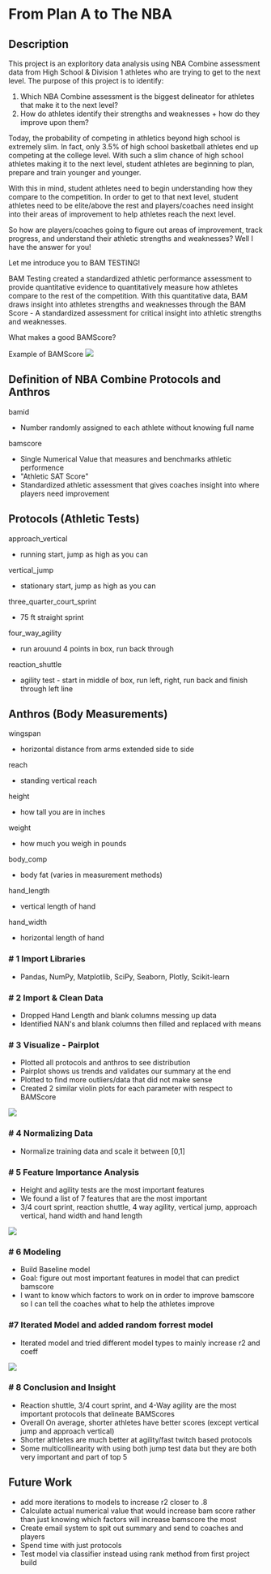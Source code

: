 # From Plan A to The NBA

## Description

This project is an exploritory data analysis using NBA Combine assessment data from High School & Division 1 athletes who are trying to get to the next level. The purpose of this project is to identify:

1) Which NBA Combine assessment is the biggest delineator for athletes that make it to the next level?
2) How do athletes identify their strengths and weaknesses + how do they improve upon them?


Today, the probability of competing in athletics beyond high school is extremely slim. In fact, only 3.5% of high school basketball athletes end up competing at the college level. With such a slim chance of high school athletes making it to the next level, student athletes are beginning to plan, prepare and train younger and younger.

With this in mind, student athletes need to begin understanding how they compare to the competition. In order to get to that next level, student athletes need to be elite/above the rest and players/coaches need insight into their areas of improvement to help athletes reach the next level.

So how are players/coaches going to figure out areas of improvement, track progress, and understand their athletic strengths and weaknesses? Well I have the answer for you! 

Let me introduce you to BAM TESTING!

BAM Testing created a standardized athletic performance assessment to provide quantitative evidence to quantitatively measure how athletes compare to the rest of the competition. With this quantitative data, BAM draws insight into athletes strengths and weaknesses through the BAM Score - A standardized assessment for critical insight into athletic strengths and weaknesses.

What makes a good BAMScore?

Example of BAMScore
<img src="images/Bamscore.png"/>


## Definition of NBA Combine Protocols and Anthros

bamid
- Number randomly assigned to each athlete without knowing full name

bamscore
- Single Numerical Value that measures and benchmarks athletic performence
- "Athletic SAT Score"
- Standardized athletic assessment that gives coaches insight into where players need improvement

## Protocols (Athletic Tests)
approach_vertical
- running start, jump as high as you can

vertical_jump
- stationary start, jump as high as you can

three_quarter_court_sprint
- 75 ft straight sprint

four_way_agility
- run arouund 4 points in box, run back through

reaction_shuttle
- agility test - start in middle of box, run left, right, run back and finish through left line          

## Anthros (Body Measurements)
wingspan
- horizontal distance from arms extended side to side

reach
- standing vertical reach

height
- how tall you are in inches

weight
- how much you weigh in pounds

body_comp
- body fat (varies in measurement methods)

hand_length
- vertical length of hand

hand_width
- horizontal length of hand


### # 1 Import Libraries
- Pandas, NumPy, Matplotlib, SciPy, Seaborn, Plotly, Scikit-learn


### # 2 Import & Clean Data
- Dropped Hand Length and blank columns messing up data
- Identified NAN's and blank columns then filled and replaced with means


### # 3 Visualize - Pairplot
- Plotted all protocols and anthros to see distribution
- Pairplot shows us trends and validates our summary at the end
- Plotted to find more outliers/data that did not make sense
- Created 2 similar violin plots for each parameter with respect to BAMScore

<img src="images/pairplot.png"/>

### # 4 Normalizing Data
- Normalize training data and scale it between [0,1]

### # 5 Feature Importance Analysis
- Height and agility tests are the most important features
- We found a list of 7 features that are the most important
- 3/4 court sprint, reaction shuttle, 4 way agility, vertical jump, approach vertical, hand width and hand length

<img src="images/best7.png"/>

### # 6 Modeling
- Build Baseline model
- Goal: figure out most important features in model that can predict bamscore
- I want to know which factors to work on in order to improve bamscore so I can tell the coaches what to help the athletes improve

### #7 Iterated Model and added random forrest model
- Iterated model and tried different model types to mainly increase r2 and coeff

<img src="images/summary_model.png"/>

### # 8 Conclusion and Insight
- Reaction shuttle, 3/4 court sprint, and 4-Way agility are the most important protocols that delineate BAMScores
- Overall On average, shorter athletes have better scores (except vertical jump and approach vertical)
- Shorter athletes are much better at agility/fast twitch based protocols
- Some multicollinearity with using both jump test data but they are both very important and part of top 5


## Future Work
- add more iterations to models to increase r2 closer to .8
- Calculate actual numerical value that would increase bam score rather than just knowing which factors will increase bamscore the most
- Create email system to spit out summary and send to coaches and players
- Spend time with just protocols
- Test model via classifier instead using rank method from first project build